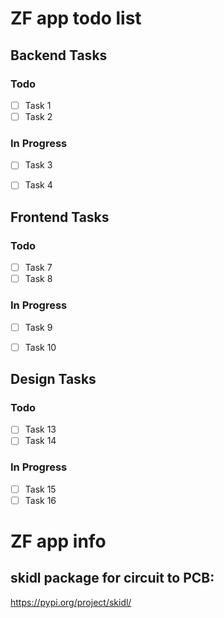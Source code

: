 # ZF app todo list

## Backend Tasks

### Todo

- [ ] Task 1
- [ ] Task 2

### In Progress

- [ ] Task 3
- [ ] Task 4


## Frontend Tasks

### Todo

- [ ] Task 7
- [ ] Task 8

### In Progress

- [ ] Task 9
- [ ] Task 10


## Design Tasks

### Todo

- [ ] Task 13
- [ ] Task 14

### In Progress

- [ ] Task 15
- [ ] Task 16

# ZF app info

## skidl package for circuit to PCB: 
https://pypi.org/project/skidl/

